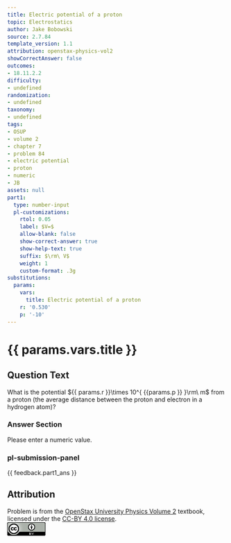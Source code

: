 ```yaml
---
title: Electric potential of a proton
topic: Electrostatics
author: Jake Bobowski
source: 2.7.84
template_version: 1.1
attribution: openstax-physics-vol2
showCorrectAnswer: false
outcomes:
- 18.11.2.2
difficulty:
- undefined
randomization:
- undefined
taxonomy:
- undefined
tags:
- OSUP
- volume 2
- chapter 7
- problem 84
- electric potential
- proton
- numeric
- JB
assets: null
part1:
  type: number-input
  pl-customizations:
    rtol: 0.05
    label: $V=$
    allow-blank: false
    show-correct-answer: true
    show-help-text: true
    suffix: $\rm\ V$
    weight: 1
    custom-format: .3g
substitutions:
  params:
    vars:
      title: Electric potential of a proton
    r: '0.530'
    p: '-10'
---
```

# {{ params.vars.title }}

## Question Text

What is the potential ${{ params.r }}\times 10^{ {{params.p }} }\rm\ m$ from a proton (the average distance between the proton and electron in a hydrogen atom)?

### Answer Section

Please enter a numeric value.

### pl-submission-panel

{{ feedback.part1_ans }}

## Attribution

Problem is from the [OpenStax University Physics Volume 2](https://openstax.org/details/books/university-physics-volume-2) textbook, licensed under the [CC-BY 4.0 license](https://creativecommons.org/licenses/by/4.0/).<br>![Image representing the Creative Commons 4.0 BY license.](https://raw.githubusercontent.com/firasm/bits/master/by.png)